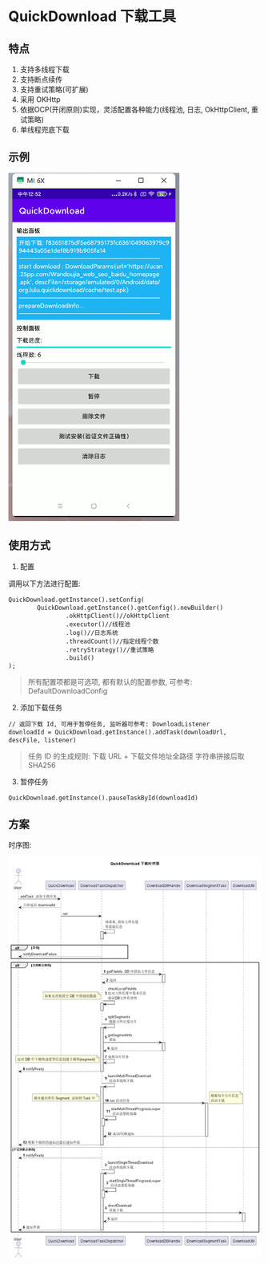 
# QuickDownload 下载工具

## 特点

1. 支持多线程下载
2. 支持断点续传
3. 支持重试策略(可扩展)
4. 采用 OKHttp
5. 依据OCP(开闭原则)实现，灵活配置各种能力(线程池, 日志, OkHttpClient, 重试策略)
6. 单线程兜底下载

## 示例

![](doc/sample.png)

## 使用方式

1. 配置

调用以下方法进行配置:


```
QuickDownload.getInstance().setConfig(
        QuickDownload.getInstance().getConfig().newBuilder()
                .okHttpClient()//okHttpClient
                .executor()//线程池
                .log()//日志系统
                .threadCount()//指定线程个数
                .retryStrategy()//重试策略
                .build()
);

```

> 所有配置项都是可选项, 都有默认的配置参数, 可参考: DefaultDownloadConfig

2. 添加下载任务

``` 
// 返回下载 Id, 可用于暂停任务, 监听器可参考: DownloadListener 
downloadId = QuickDownload.getInstance().addTask(downloadUrl, descFile, listener)
```

> 任务 ID 的生成规则: 下载 URL + 下载文件地址全路径 字符串拼接后取 SHA256

3. 暂停任务

```
QuickDownload.getInstance().pauseTaskById(downloadId)
```

## 方案

时序图:

![](doc/design_sequence.png)